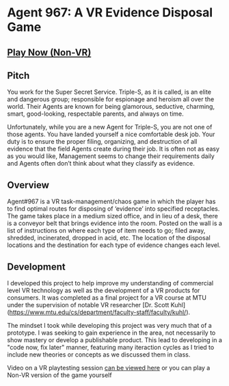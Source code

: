 # Agent 967: A VR Evidence Disposal Game
## [Play Now (Non-VR)](https://jwcain.github.io/Agent967/)
## Pitch
You work for the Super Secret Service. Triple-S, as it is called, is an elite and dangerous group; responsible for espionage and heroism all over the world. Their Agents are known for being glamorous, seductive, charming, smart, good-looking, respectable parents, and always on time.

Unfortunately, while you are a new Agent for Triple-S, you are not one of those agents. You have landed yourself a nice comfortable desk job. Your duty is to ensure the proper filing, organizing, and destruction of all evidence that the field Agents create during their job. It is often not as easy as you would like, Management seems to change their requirements daily and Agents often don’t think about what they classify as evidence.

## Overview
Agent#967 is a VR task-management/chaos game in which the player has to find optimal routes for disposing of ‘evidence’ into specified receptacles. The game takes place in a medium sized office, and in lieu of a desk, there is a conveyor belt that brings evidence into the room. Posted on the wall is a list of instructions on where each type of item needs to go; filed away, shredded, incinerated, dropped in acid, etc. The location of the disposal locations and the destination for each type of evidence changes each level.



## Development

I developed this project to help improve my understanding of commercial level VR technology as well as the development of a VR products for consumers. It was completed as a final project for a VR course at MTU under the supervision of notable VR researcher [Dr. Scott Kuhl] (https://www.mtu.edu/cs/department/faculty-staff/faculty/kuhl/).

The mindset I took while developing this project was very much that of a prototype. I was seeking to gain experience in the area, not necessarily to show mastery or develop a publishable product. This lead to developing in a "code now, fix later" manner, featuring many iteraction cycles as I tried to include new theories or concepts as we discussed them in class.

Video on a VR playtesting session [can be viewed here](https://www.youtube.com/watch?v=k6NbXZxOXsc) or you can play a Non-VR version of the game yourself
